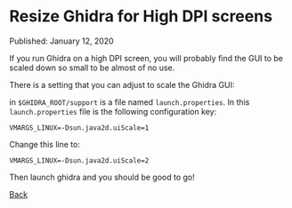 # Resize Ghidra for High DPI screens

Published: January 12, 2020

If you run Ghidra on a high DPI screen, you will probably find the GUI to be scaled down so small to be almost of no use.  

There is a setting that you can adjust to scale the Ghidra GUI:

in `$GHIDRA_ROOT/support` is a file named `launch.properties`.  In this `launch.properties` file is the following configuration key:

```
VMARGS_LINUX=-Dsun.java2d.uiScale=1
```

Change this line to:

```
VMARGS_LINUX=-Dsun.java2d.uiScale=2
```

Then launch ghidra and you should be good to go!

[Back](https://nstarke.github.io/)
